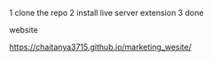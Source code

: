 1 clone the repo 
2 install live server extension 
3 done

website 

https://chaitanya3715.github.io/marketing_wesite/
